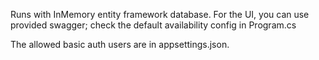Runs with InMemory entity framework database. For the UI, you can use provided swagger; check the default availability config in Program.cs 

The allowed basic auth users are in appsettings.json.
